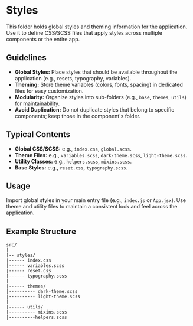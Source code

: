 # Styles

This folder holds global styles and theming information for the application. Use it to define CSS/SCSS files that apply styles across multiple components or the entire app.

## Guidelines

- **Global Styles:** Place styles that should be available throughout the application (e.g., resets, typography, variables).
- **Theming:** Store theme variables (colors, fonts, spacing) in dedicated files for easy customization.
- **Modularity:** Organize styles into sub-folders (e.g., `base`, `themes`, `utils`) for maintainability.
- **Avoid Duplication:** Do not duplicate styles that belong to specific components; keep those in the component's folder.

## Typical Contents

- **Global CSS/SCSS:** e.g., `index.css`, `global.scss`.
- **Theme Files:** e.g., `variables.scss`, `dark-theme.scss`, `light-theme.scss`.
- **Utility Classes:** e.g., `helpers.scss`, `mixins.scss`.
- **Base Styles:** e.g., `reset.css`, `typography.scss`.

## Usage

Import global styles in your main entry file (e.g., `index.js` or `App.jsx`). Use theme and utility files to maintain a consistent look and feel across the application.

## Example Structure

```
src/
|
|-- styles/
|------ index.css
|------ variables.scss
|------ reset.css
|------ typography.scss
|
|------ themes/
|---------- dark-theme.scss
|---------- light-theme.scss
|
|------ utils/
|---------- mixins.scss
|----------helpers.scss
```
